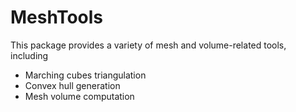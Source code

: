 # MeshTools
This package provides a variety of mesh and volume-related tools, including
- Marching cubes triangulation
- Convex hull generation
- Mesh volume computation